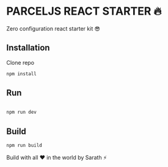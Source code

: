 # PARCELJS REACT STARTER :fire:

Zero configuration react starter kit :sunglasses:

## Installation 
Clone repo

```bash
npm install
```

## Run 
```bash

npm run dev

```

## Build 

```bash
npm run build
```



Build with all :heart: in the world by Sarath :zap:

